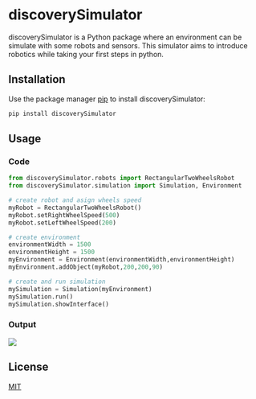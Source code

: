 # discoverySimulator

discoverySimulator is a Python package where an environment can be simulate with some robots and sensors. This simulator aims to introduce robotics while taking your first steps in python. 

## Installation

Use the package manager [pip](https://pip.pypa.io/en/stable/) to install discoverySimulator:

```bash
pip install discoverySimulator
```

## Usage

### Code
```python
from discoverySimulator.robots import RectangularTwoWheelsRobot
from discoverySimulator.simulation import Simulation, Environment

# create robot and asign wheels speed
myRobot = RectangularTwoWheelsRobot()
myRobot.setRightWheelSpeed(500)
myRobot.setLeftWheelSpeed(200)

# create environment
environmentWidth = 1500
environmentHeight = 1500
myEnvironment = Environment(environmentWidth,environmentHeight)
myEnvironment.addObject(myRobot,200,200,90)

# create and run simulation 
mySimulation = Simulation(myEnvironment)
mySimulation.run()
mySimulation.showInterface()
```
### Output 
![](output.png)


## License
[MIT](https://choosealicense.com/licenses/mit/)